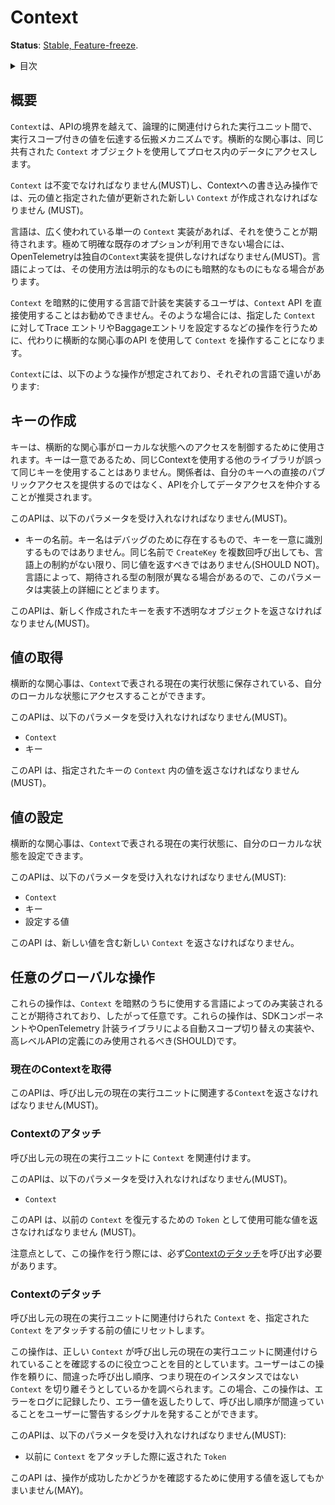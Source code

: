<!--
# Context
-->

# Context

<!--
**Status**: [Stable, Feature-freeze](../document-status.md).
-->

**Status**: [Stable, Feature-freeze](../document-status.md).


<details> <summary> 目次 </summary>

<!--
- [Overview](#overview)
- [Create a key](#create-a-key)
- [Get value](#get-value)
- [Set value](#set-value)
- [Optional global operations](#optional-global-operations)
  - [Get current Context](#get-current-context)
  - [Attach Context](#attach-context)
  - [Detach Context](#detach-context)
-->

- [概要](#概要)
- [キーの作成](#キーの作成)
- [値の取得](#値の取得)
- [値の設定](#値の設定)
- [任意のグローバルな操作](#任意のグローバルな操作)
  - [現在のContextを取得](#現在のContextを取得)
  - [Contextのアタッチ](#Contextのアタッチ)
  - [Contextのデタッチ](#Contextのデタッチ)


</details>

<!--
## Overview
-->

## 概要

<!--
A `Context` is a propagation mechanism which carries execution-scoped values
across API boundaries and between logically associated execution units.
Cross-cutting concerns access their data in-process using the same shared
`Context` object.
-->

`Context`は、APIの境界を越えて、論理的に関連付けられた実行ユニット間で、実行スコープ付きの値を伝達する伝搬メカニズムです。横断的な関心事は、同じ共有された `Context` オブジェクトを使用してプロセス内のデータにアクセスします。

<!--
A `Context` MUST be immutable, and its write operations MUST
result in the creation of a new `Context` containing the original
values and the specified values updated.
-->

`Context` は不変でなければなりません(MUST)し、Contextへの書き込み操作では、元の値と指定された値が更新された新しい `Context` が作成されなければなりません (MUST)。

<!--
Languages are expected to use the single, widely used `Context` implementation
if one exists for them. In the cases where an extremely clear, pre-existing
option is not available, OpenTelemetry MUST provide its own `Context`
implementation. Depending on the language, its usage may be either explicit
or implicit.
-->

言語は、広く使われている単一の `Context` 実装があれば、それを使うことが期待されます。極めて明確な既存のオプションが利用できない場合には、OpenTelemetryは独自の`Context`実装を提供しなければなりません(MUST)。言語によっては、その使用方法は明示的なものにも暗黙的なものにもなる場合があります。

<!--
Users writing instrumentation in languages that use `Context` implicitly are
discouraged from using the `Context` API directly. In those cases, users will
manipulate `Context` through cross-cutting concerns APIs instead, in order to
perform operations such as setting trace or baggage entries for a specified
`Context`.
-->

`Context` を暗黙的に使用する言語で計装を実装するユーザは、`Context` API を直接使用することはお勧めできません。そのような場合には、指定した `Context` に対してTrace エントリやBaggageエントリを設定するなどの操作を行うために、代わりに横断的な関心事のAPI を使用して `Context` を操作することになります。

<!--
A `Context` is expected to have the following operations, with their
respective language differences:
-->

`Context`には、以下のような操作が想定されており、それぞれの言語で違いがあります:

<!--
## Create a key
-->

## キーの作成

<!--
Keys are used to allow cross-cutting concerns to control access to their local state.
They are unique such that other libraries which may use the same context
cannot accidentally use the same key. It is recommended that concerns mediate
data access via an API, rather than provide direct public access to their keys.
-->

キーは、横断的な関心事がローカルな状態へのアクセスを制御するために使用されます。キーは一意であるため、同じContextを使用する他のライブラリが誤って同じキーを使用することはありません。関係者は、自分のキーへの直接のパブリックアクセスを提供するのではなく、APIを介してデータアクセスを仲介することが推奨されます。

<!--
The API MUST accept the following parameter:
-->

このAPIは、以下のパラメータを受け入れなければなりません(MUST)。

<!--
- The key name. The key name exists for debugging purposes and does not uniquely identify the key. Multiple calls to `CreateKey` with the same name SHOULD NOT return the same value unless language constraints dictate otherwise. Different languages may impose different restrictions on the expected types, so this parameter remains an implementation detail.
-->

- キーの名前。キー名はデバッグのために存在するもので、キーを一意に識別するものではありません。同じ名前で `CreateKey` を複数回呼び出しても、言語上の制約がない限り、同じ値を返すべきではありません(SHOULD NOT)。言語によって、期待される型の制限が異なる場合があるので、このパラメータは実装上の詳細にとどまります。

<!--
The API MUST return an opaque object representing the newly created key.
-->

このAPIは、新しく作成されたキーを表す不透明なオブジェクトを返さなければなりません(MUST)。

<!--
## Get value
-->

## 値の取得

<!--
Concerns can access their local state in the current execution state
represented by a `Context`.
-->

横断的な関心事は、`Context`で表される現在の実行状態に保存されている、自分のローカルな状態にアクセスすることができます。

<!--
The API MUST accept the following parameters:
-->

このAPIは、以下のパラメータを受け入れなければなりません(MUST)。

<!--
- The `Context`.
- The key.
-->

- `Context`
- キー

<!--
The API MUST return the value in the `Context` for the specified key.
-->

このAPI は、指定されたキーの `Context` 内の値を返さなければなりません (MUST)。

<!--
## Set value
-->

## 値の設定

<!--
Concerns can record their local state in the current execution state
represented by a `Context`.
-->

横断的な関心事は、`Context`で表される現在の実行状態に、自分のローカルな状態を設定できます。

<!--
The API MUST accept the following parameters:
-->

このAPIは、以下のパラメータを受け入れなければなりません(MUST):

<!--
- The `Context`.
- The key.
- The value to be set.
-->

- `Context`
- キー
- 設定する値

<!--
The API MUST return a new `Context` containing the new value.
-->

このAPI は、新しい値を含む新しい `Context` を返さなければなりません。

<!--
## Optional Global operations
-->

## 任意のグローバルな操作

<!--
These operations are expected to only be implemented by languages
using `Context` implicitly, and thus are optional. These operations
SHOULD only be used to implement automatic scope switching and define
higher level APIs by SDK components and OpenTelemetry instrumentation libraries.
-->

これらの操作は、`Context` を暗黙のうちに使用する言語によってのみ実装されることが期待されており、したがって任意です。これらの操作は、SDKコンポーネントやOpenTelemetry 計装ライブラリによる自動スコープ切り替えの実装や、高レベルAPIの定義にのみ使用されるべき(SHOULD)です。

<!--
### Get current Context
-->

### 現在のContextを取得


<!--
The API MUST return the `Context` associated with the caller's current execution unit.
-->

このAPIは、呼び出し元の現在の実行ユニットに関連する`Context`を返さなければなりません(MUST)。

<!--
### Attach Context
-->

### Contextのアタッチ

<!--
Associates a `Context` with the caller's current execution unit.
-->

呼び出し元の現在の実行ユニットに `Context` を関連付けます。

<!--
The API MUST accept the following parameters:
-->

このAPIは、以下のパラメータを受け入れなければなりません(MUST)。

<!--
- The `Context`.
-->

- `Context`

<!--
The API MUST return a value that can be used as a `Token` to restore the previous
`Context`.
-->

このAPI は、以前の `Context` を復元するための `Token` として使用可能な値を返さなければなりません (MUST)。

<!--
Note that every call to this operation should result in a corresponding call to
[Detach Context](#detach-context).
-->

注意点として、この操作を行う際には、必ず[Contextのデタッチ](#Contextのデタッチ)を呼び出す必要があります。

<!--
### Detach Context
-->

### Contextのデタッチ

<!--
Resets the `Context` associated with the caller's current execution unit
to the value it had before attaching a specified `Context`.
-->

呼び出し元の現在の実行ユニットに関連付けられた `Context` を、指定された `Context` をアタッチする前の値にリセットします。

<!--
This operation is intended to help making sure the correct `Context`
is associated with the caller's current execution unit. Users can
rely on it to identify a wrong call order, i.e. trying to detach
a `Context` that is not the current instance. In this case the operation
can emit a signal to warn users of the wrong call order, such as logging
an error or returning an error value.
-->

この操作は、正しい `Context` が呼び出し元の現在の実行ユニットに関連付けられていることを確認するのに役立つことを目的としています。ユーザーはこの操作を頼りに、間違った呼び出し順序、つまり現在のインスタンスではない `Context` を切り離そうとしているかを調べられます。この場合、この操作は、エラーをログに記録したり、エラー値を返したりして、呼び出し順序が間違っていることをユーザーに警告するシグナルを発することができます。

<!--
The API MUST accept the following parameters:
-->

このAPIは、以下のパラメータを受け入れなければなりません(MUST):

<!--
- A `Token` that was returned by a previous call to attach a `Context`.
-->

- 以前に `Context` をアタッチした際に返された `Token`

<!--
The API MAY return a value used to check whether the operation
was successful or not.
-->

このAPI は、操作が成功したかどうかを確認するために使用する値を返してもかまいません(MAY)。
